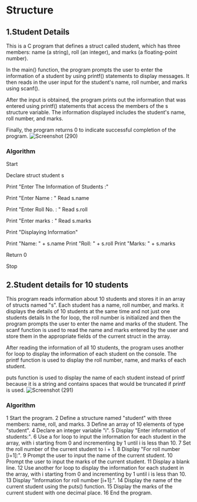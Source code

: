 # Structure

## 1.Student Details
 This is a C program that defines a struct called student, which has three members: name (a string), roll (an integer), and marks (a floating-point number).

In the main() function, the program prompts the user to enter the information of a student by using printf() statements to display messages. 
It then reads in the user input for the student's name, roll number, and marks using scanf().

After the input is obtained, the program prints out the information that was entered using printf() statements that access the members of the s structure variable. 
The information displayed includes the student's name, roll number, and marks.

Finally, the program returns 0 to indicate successful completion of the program.
![Screenshot (290)](https://user-images.githubusercontent.com/125993593/234148294-66633a37-4843-4661-a35b-381edbc1d9d9.png)


### Algorithm
Start

Declare struct student s

Print "Enter The Information of Students :"

Print "Enter Name : "
Read s.name

Print "Enter Roll No. : "
Read s.roll

Print "Enter marks : "
Read s.marks

Print "Displaying Information"

Print "Name: " + s.name
Print "Roll: " + s.roll
Print "Marks: " + s.marks

Return 0

Stop

## 2.Student details for 10 students
This program reads information about 10 students and stores it in an array of structs named "s".
Each student has a name, roll number, and marks.
it displays the details of 10 students at the same time and not just one students details
In the for loop, the roll number is initialized and then the program prompts the user to enter the name and marks of the student.
The scanf function is used to read the name and marks entered by the user and store them in the appropriate fields of the current struct in the array.

After reading the information of all 10 students, the program uses another for loop to display the information of each student on the console. The printf function is used to display the roll number, name, and marks of each student.

 puts function is used to display the name of each student instead of printf because it is a string and contains spaces that would be truncated if printf is used.
 ![Screenshot (291)](https://user-images.githubusercontent.com/125993593/234149489-8ee7934e-592c-4386-bb53-6d892f38ee98.png)

 ### Algorithm
1  Start the program.
2  Define a structure named "student" with three members: name, roll, and marks.
3  Define an array of 10 elements of type "student".
4  Declare an integer variable "i".
5  Display "Enter information of students:".
6  Use a for loop to input the information for each student in the array, with i starting from 0 and incrementing by 1 until i is less than 10.
7  Set the roll number of the current student to i + 1.
8  Display "For roll number [i+1]:".
9  Prompt the user to input the name of the current student.
10  Prompt the user to input the marks of the current student.
11  Display a blank line.
12  Use another for loop to display the information for each student in the array, with i starting from 0 and incrementing by 1 until i is less than 10.
13  Display "Information for roll number [i+1]:".
14  Display the name of the current student using the puts() function.
15  Display the marks of the current student with one decimal place.
16  End the program.
 


